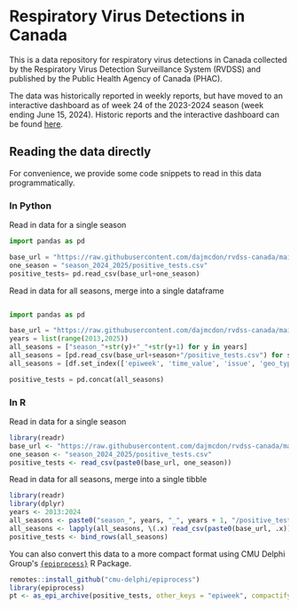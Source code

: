 # Respiratory Virus Detections in Canada

This is a data repository for respiratory virus detections in Canada collected by the Respiratory Virus Detection Surveillance System (RVDSS) and published by the Public Health Agency of Canada (PHAC). 

The data was historically reported in weekly reports, but have moved to an interactive dashboard as of week 24 of the 2023-2024 season (week ending June 15, 2024). Historic reports and the interactive dashboard can be found [here](https://www.canada.ca/en/public-health/services/surveillance/respiratory-virus-detections-canada.html).

## Reading the data directly

For convenience, we provide some code snippets to read in this data programmatically.

### In Python

Read in data for a single season

```python
import pandas as pd

base_url = "https://raw.githubusercontent.com/dajmcdon/rvdss-canada/main/data/"
one_season = "season_2024_2025/positive_tests.csv"
positive_tests= pd.read_csv(base_url+one_season)
```

Read in data for all seasons, merge into a single dataframe
```python

import pandas as pd

base_url = "https://raw.githubusercontent.com/dajmcdon/rvdss-canada/main/data/"
years = list(range(2013,2025))
all_seasons = ["season_"+str(y)+"_"+str(y+1) for y in years]
all_seasons = [pd.read_csv(base_url+season+"/positive_tests.csv") for season in all_seasons]
all_seasons = [df.set_index(['epiweek', 'time_value', 'issue', 'geo_type', 'geo_value']) for df in all_seasons]

positive_tests = pd.concat(all_seasons)
```

### In R


Read in data for a single season

```r
library(readr)
base_url <- "https://raw.githubusercontent.com/dajmcdon/rvdss-canada/main/data/"
one_season <- "season_2024_2025/positive_tests.csv"
positive_tests <- read_csv(paste0(base_url, one_season))
```

Read in data for all seasons, merge into a single tibble

```r
library(readr)
library(dplyr)
years <- 2013:2024
all_seasons <- paste0("season_", years, "_", years + 1, "/positive_tests.csv")
all_seasons <- lapply(all_seasons, \(.x) read_csv(paste0(base_url, .x))) # ~ 30MB
positive_tests <- bind_rows(all_seasons)
```

You can also convert this data to a more compact format using CMU Delphi Group's [`{epiprocess}`](https://cmu-delphi.github.io/epiprocess)
R Package.

```r
remotes::install_github("cmu-delphi/epiprocess")
library(epiprocess)
pt <- as_epi_archive(positive_tests, other_keys = "epiweek", compactify = TRUE) # ~ 3.3MB
```
